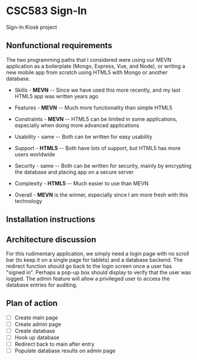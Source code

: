 # CSC583 Sign-In

Sign-In Kiosk project

## Nonfunctional requirements 
The two programming paths that I considered were using our MEVN application as a boilerplate (Mongo, Express, Vue, and Node), or writing a new mobile app from scratch using HTML5 with Mongo or another database.

- Skills - **MEVN** -- Since we have used this more recently, and my last HTML5 app was written years ago
- Features - **MEVN** -- Much more functionality than simple HTML5
- Constraints - **MEVN** -- HTML5 can be limited in some applications, especially when doing more advanced applications
- Usability - same -- Both can be written for easy usability
- Support - **HTML5** -- Both have lots of support, but HTML5 has more users worldwide
- Security - same -- Both can be written for security, mainly by encrypting the database and placing app on a secure server
- Complexity - **HTML5** -- Much easier to use than MEVN

- Overall - **MEVN** is the winner, especially since I am more fresh with this technology

## Installation instructions

## Architecture discussion 

For this rudimentary application, we simply need a login page with no scroll bar (to keep it on a single page for tablets) and a database backend.  The redirect function should go back to the login screen once a user has "signed in".  Perhaps a pop-up box should display to verify that the user was logged.  The admin feature will allow a privileged user to access the database entries for auditing.

## Plan of action
- [ ] Create main page
- [ ] Create admin page
- [ ] Create database
- [ ] Hook up database
- [ ] Redirect back to main after entry
- [ ] Populate database results on admin page
